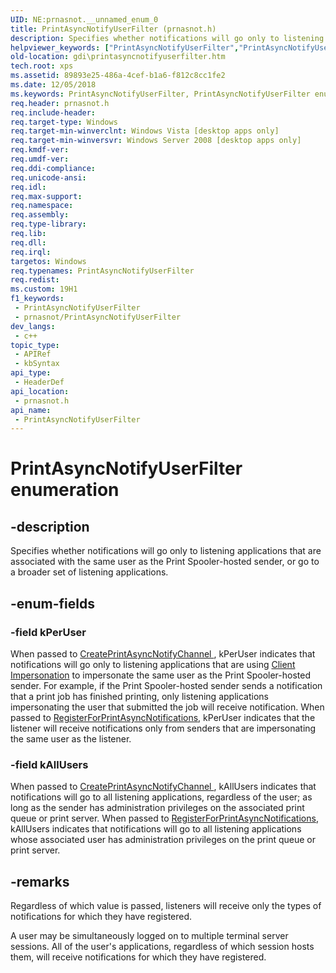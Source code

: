 ```yaml
---
UID: NE:prnasnot.__unnamed_enum_0
title: PrintAsyncNotifyUserFilter (prnasnot.h)
description: Specifies whether notifications will go only to listening applications that are associated with the same user as the Print Spooler-hosted sender, or go to a broader set of listening applications.
helpviewer_keywords: ["PrintAsyncNotifyUserFilter","PrintAsyncNotifyUserFilter enumeration [Windows GDI]","_win32_PrintAsyncNotifyUserFilter","gdi.printasyncnotifyuserfilter","kAllUsers","kPerUser","prnasnot/PrintAsyncNotifyUserFilter","prnasnot/kAllUsers","prnasnot/kPerUser"]
old-location: gdi\printasyncnotifyuserfilter.htm
tech.root: xps
ms.assetid: 89893e25-486a-4cef-b1a6-f812c8cc1fe2
ms.date: 12/05/2018
ms.keywords: PrintAsyncNotifyUserFilter, PrintAsyncNotifyUserFilter enumeration [Windows GDI], _win32_PrintAsyncNotifyUserFilter, gdi.printasyncnotifyuserfilter, kAllUsers, kPerUser, prnasnot/PrintAsyncNotifyUserFilter, prnasnot/kAllUsers, prnasnot/kPerUser
req.header: prnasnot.h
req.include-header: 
req.target-type: Windows
req.target-min-winverclnt: Windows Vista [desktop apps only]
req.target-min-winversvr: Windows Server 2008 [desktop apps only]
req.kmdf-ver: 
req.umdf-ver: 
req.ddi-compliance: 
req.unicode-ansi: 
req.idl: 
req.max-support: 
req.namespace: 
req.assembly: 
req.type-library: 
req.lib: 
req.dll: 
req.irql: 
targetos: Windows
req.typenames: PrintAsyncNotifyUserFilter
req.redist: 
ms.custom: 19H1
f1_keywords:
 - PrintAsyncNotifyUserFilter
 - prnasnot/PrintAsyncNotifyUserFilter
dev_langs:
 - c++
topic_type:
 - APIRef
 - kbSyntax
api_type:
 - HeaderDef
api_location:
 - prnasnot.h
api_name:
 - PrintAsyncNotifyUserFilter
---
```


# PrintAsyncNotifyUserFilter enumeration


## -description

Specifies whether notifications will go only to listening applications that are associated with the same user as the Print Spooler-hosted sender, or go to a broader set of listening applications.

## -enum-fields

### -field kPerUser

When passed to <a href="/windows/desktop/api/prnasnot/nf-prnasnot-createprintasyncnotifychannel">CreatePrintAsyncNotifyChannel
</a>, kPerUser indicates that notifications will go only to listening applications that are using <a href="/windows/desktop/SecAuthZ/client-impersonation">Client Impersonation</a> to impersonate the same user as the Print Spooler-hosted sender. For example, if the Print Spooler-hosted sender sends a notification that a print job has finished printing, only listening applications impersonating the user that submitted the job will receive notification. When passed to <a href="/windows/desktop/api/prnasnot/nf-prnasnot-registerforprintasyncnotifications">RegisterForPrintAsyncNotifications</a>, kPerUser indicates that the listener will receive notifications only from senders that are impersonating the same user as the listener.

### -field kAllUsers

When passed to <a href="/windows/desktop/api/prnasnot/nf-prnasnot-createprintasyncnotifychannel">CreatePrintAsyncNotifyChannel
</a>, kAllUsers indicates that notifications will go to all listening applications, regardless of the user; as long as the sender has administration privileges on the associated print queue or print server. When passed to <a href="/windows/desktop/api/prnasnot/nf-prnasnot-registerforprintasyncnotifications">RegisterForPrintAsyncNotifications</a>, kAllUsers indicates that notifications will go to all listening applications whose associated user has administration privileges on the print queue or print server.

## -remarks

Regardless of which value is passed, listeners will receive only the types of notifications for which they have registered.

A user may be simultaneously logged on to multiple terminal server sessions. All of the user's applications, regardless of which session hosts them, will receive notifications for which they have registered.